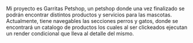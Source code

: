 Mi proyecto es Garritas Petshop, un petshop donde una vez finalizado se podrán encontrar distintos productos y servicios para las mascotas. Actualmente, tiene navegables las secciones perros y gatos, donde se encontrará un catalogo de productos los cuales al ser clickeados ejecutan un render condicional que lleva al detalle del mismo. 